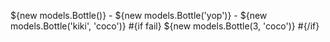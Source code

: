 ${new models.Bottle()} - ${new models.Bottle('yop')} - ${new models.Bottle('kiki', 'coco')} \#{if fail} ${new models.Bottle(3, 'coco')} \#{/if}
